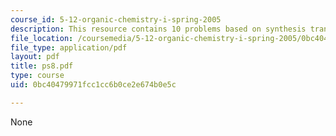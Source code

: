 ```yaml
---
course_id: 5-12-organic-chemistry-i-spring-2005
description: This resource contains 10 problems based on synthesis transformation.
file_location: /coursemedia/5-12-organic-chemistry-i-spring-2005/0bc40479971fcc1cc6b0ce2e674b0e5c_ps8.pdf
file_type: application/pdf
layout: pdf
title: ps8.pdf
type: course
uid: 0bc40479971fcc1cc6b0ce2e674b0e5c

---
```

None